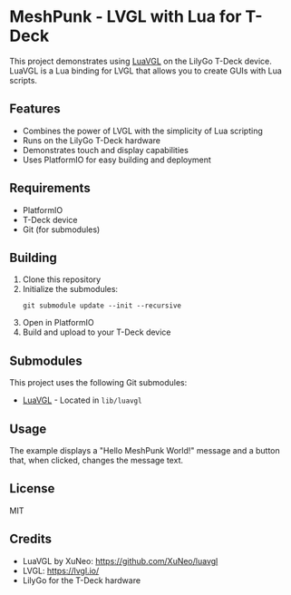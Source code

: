 # MeshPunk - LVGL with Lua for T-Deck

This project demonstrates using [LuaVGL](https://github.com/XuNeo/luavgl) on the LilyGo T-Deck device. LuaVGL is a Lua binding for LVGL that allows you to create GUIs with Lua scripts.

## Features

- Combines the power of LVGL with the simplicity of Lua scripting
- Runs on the LilyGo T-Deck hardware
- Demonstrates touch and display capabilities
- Uses PlatformIO for easy building and deployment

## Requirements

- PlatformIO
- T-Deck device
- Git (for submodules)

## Building

1. Clone this repository
2. Initialize the submodules:
   ```
   git submodule update --init --recursive
   ```
3. Open in PlatformIO
4. Build and upload to your T-Deck device

## Submodules

This project uses the following Git submodules:
- [LuaVGL](https://github.com/XuNeo/luavgl) - Located in `lib/luavgl`

## Usage

The example displays a "Hello MeshPunk World!" message and a button that, when clicked, changes the message text.

## License

MIT

## Credits

- LuaVGL by XuNeo: https://github.com/XuNeo/luavgl
- LVGL: https://lvgl.io/
- LilyGo for the T-Deck hardware